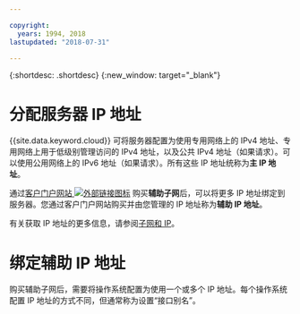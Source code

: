 ```yaml
---

copyright:
  years: 1994, 2018
lastupdated: "2018-07-31"

---
```


{:shortdesc: .shortdesc}
{:new_window: target="_blank"}

# 分配服务器 IP 地址

{{site.data.keyword.cloud}} 可将服务器配置为使用专用网络上的 IPv4 地址、专用网络上用于低级别管理访问的 IPv4 地址，以及公共 IPv4 地址（如果请求）。可以使用公用网络上的 IPv6 地址（如果请求）。所有这些 IP 地址统称为**主 IP 地址**。

通过[客户门户网站 ![外部链接图标](../../icons/launch-glyph.svg "外部链接图标")](https://control.softlayer.com) 购买**辅助子网**后，可以将更多 IP 地址绑定到服务器。您通过客户门户网站购买并由您管理的 IP 地址称为**辅助 IP 地址**。

有关获取 IP 地址的更多信息，请参阅[子网和 IP](https://console.bluemix.net/docs/infrastructure/subnets/)。


# 绑定辅助 IP 地址

购买辅助子网后，需要将操作系统配置为使用一个或多个 IP 地址。每个操作系统配置 IP 地址的方式不同，但通常称为设置“接口别名”。 
